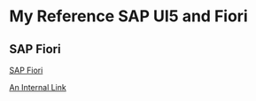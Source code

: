 # My Reference SAP UI5 and Fiori


## SAP Fiori
[SAP Fiori](https://community.sap.com/topics/fiori)

[An Internal Link](/guides/content/editing-an-existing-page)






